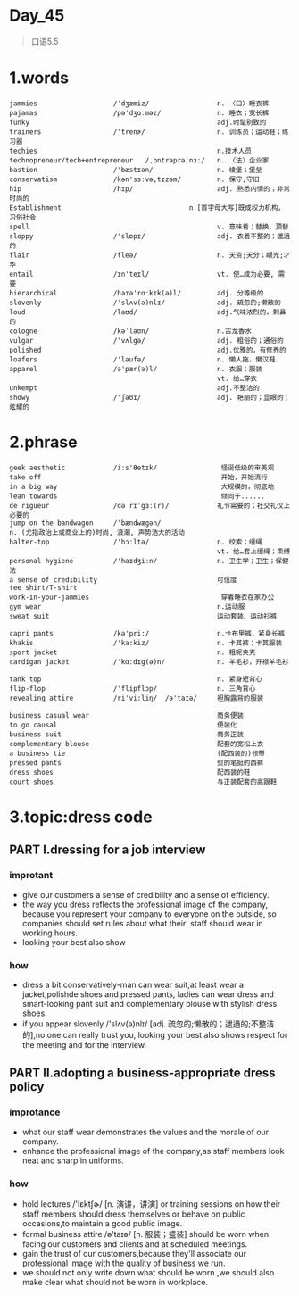 # Day_45
> 口语5.5

# 1.words
    jammies                   /ˈdʒæmiz/                 n. 〈口〉睡衣裤
    pajamas                   /pə'dʒɑːməz/              n. 睡衣；宽长裤
    funky                                               adj.时髦别致的
    trainers                  /'trenɚ/                  n. 训练员；运动鞋；练习器
    techies                                             n.技术人员
    technopreneur/tech+entrepreneur   /ˌɒntrəprə'nɜː/   n. 〈法〉企业家
    bastion                   /'bæstɪən/                n. 棱堡；堡垒
    conservatism              /kən'sɜːvə,tɪzəm/         n. 保守,守旧
    hip                       /hɪp/                     adj. 熟悉内情的；非常时尚的
    Establishment                                n.[首字母大写]既成权力机构，习俗社会
    spell                                               v. 意味着；替换，顶替
    sloppy                    /'slɒpɪ/                  adj. 衣着不整的；邋遢的
    flair                     /fleə/                    n. 天资;天分；眼光;才华
    entail                    /ɪn'teɪl/                 vt. 使…成为必要, 需要
    hierarchical              /haɪə'rɑːkɪk(ə)l/         adj. 分等级的
    slovenly                  /'slʌv(ə)nlɪ/             adj. 疏忽的;懒散的
    loud                      /laʊd/                    adj.气味浓烈的，刺鼻的
    cologne                   /kəˈləʊn/                 n.古龙香水
    vulgar                    /'vʌlgə/                  adj. 粗俗的；通俗的
    polished                                            adj.优雅的，有修养的
    loafers                   /'ləufə/                  n. 懒人拖，懒汉鞋
    apparel                   /ə'pær(ə)l/               n. 衣服；服装
                                                        vt. 给…穿衣
    unkempt                                             adj.不整洁的
    showy                     /'ʃəʊɪ/                   adj. 艳丽的；显眼的；炫耀的

# 2.phrase
    geek aesthetic            /iːs'θetɪk/                怪诞低级的审美观
    take off                                             开始，开始流行
    in a big way                                         大规模的，彻底地
    lean towards                                         倾向于......
    de rigueur                /də rɪˈgɜː(r)/            礼节需要的；社交礼仪上必要的
    jump on the bandwagon     /'bændwægən/
    n. (尤指政治上或商业上的)时尚, 浪潮, 声势浩大的活动
    halter-top                /'hɔːltə/                 n. 绞索；缰绳
                                                        vt. 给…套上缰绳；束缚
    personal hygiene          /'haɪdʒiːn/               n. 卫生学；卫生；保健法
    a sense of credibility                              可信度
    tee shirt/T-shirt
    work-in-your-jammies                                 穿着睡衣在家办公
    gym wear                                            n.运动服
    sweat suit                                          运动套装、运动衫裤

    capri pants               /kə'pri:/                 n.卡布里裤，紧身长裤
    khakis                    /'ka:kiz/                 n. 卡其裤；卡其服装
    sport jacket                                        n. 粗呢夹克
    cardigan jacket           /'kɑːdɪg(ə)n/             n. 羊毛衫，开襟羊毛衫

    tank top                                            n. 紧身短背心
    flip-flop                 /'flipflɔp/               n. 三角背心
    revealing attire          /ri'vi:liŋ/  /ə'taɪə/     袒胸露背的服装

    business casual wear                                商务便装
    to go causal                                        便装化
    business suit                                       商务正装
    complementary blouse                                配套的宽松上衣
    a business tie                                      (配西装的)领带
    pressed pants                                       熨的笔挺的西裤
    dress shoes                                         配西装的鞋
    court shoes                                         与正装配套的高跟鞋

# 3.topic:dress code
## PART I.dressing for a job interview
### improtant
- give our customers a sense of credibility and a sense of efficiency.
- the way you dress reflects the professional image of the company,
because you 
represent 
your company
to everyone 
on the 
outside,
so companies
should set 
rules about
what their'
staff should
wear in
working
hours.
- looking your best also show

### how
- dress a bit conservatively-man can wear suit,at least wear a jacket,polishde shoes and pressed pants,
ladies can wear dress and smart-looking pant suit and complementary blouse with stylish dress shoes.
- if you appear slovenly /'slʌv(ə)nlɪ/ [adj. 疏忽的;懒散的；邋遢的;不整洁的],no one can really trust you,
looking your best also shows respect for the meeting and for the interview.

## PART II.adopting a business-appropriate dress policy
### improtance
- what our staff wear demonstrates the values and the morale of our company.
- enhance the professional image of the company,as staff members look neat and sharp in uniforms.

### how
- hold lectures /'lɛktʃɚ/ [n. 演讲，讲演] or training sessions on how their staff members should dress themselves or behave 
on public occasions,to maintain a good public image.
- formal business attire  /ə'taɪə/ [n. 服装；盛装] should be worn when facing our customers and clients and at scheduled meetings.
- gain the trust of our customers,because they'll associate our professional image with the quality of business we run.
- we should not only write down what should be worn ,we should also make clear what should not be worn in workplace.







